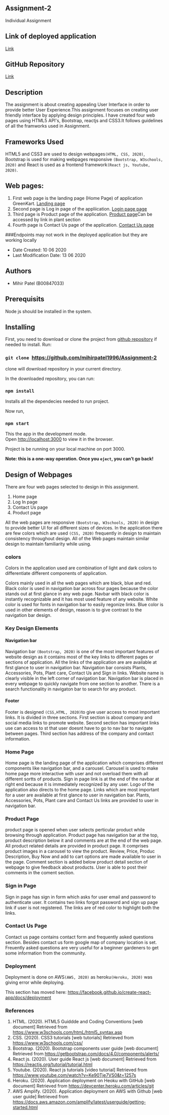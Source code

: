 ## Assignment-2
Individual Assignment
## Link of deployed application
[Link](https://master.d26tebmvx4ent4.amplifyapp.com/)

## GitHub Repository
[Link](http://github.com/mihirpatel1996/Assignment-2)

 ## Description
The assignment is about creating appealing User Interface in order to provide better User Experience.This assignment focuses on creating user friendly interface 
by applying design principles. I have created four web pages using HTML5 API's, Bootstrap, reactjs and CSS3.It follows guidelines of all the framworks used in Assignment.


 ## Frameworks Used
HTML5 and CSS3 are used to design webpages`(HTML, CSS, 2020)`, 
Bootstrap is used for making webpages responsive `(Bootstrap, W3schools, 2020)` and
React is used as a frontend framework`(React js, Youtube, 2020)`.

 ## Web pages:
1. First web page is the landing page (Home Page) of application GreenKart. [Landing page](http://localhost:3000)
2. Second page is Log in page of the appliication. [Login page page](http://localhost:3000/login)
3. Third page is Product page of the application. [Product page](http://localhost:3000/product)Can be accessed by link in plant section
4. Fourth page is Contact Us page of the application. [Contact Us page](http://localhost:3000/contact)

###Endpoints may not work in the deployed application but they are working locally


* Date Created: 10 06 2020
* Last Modification Date: 13 06 2020

## Authors
* Mihir Patel (B00847033)


## Prerequisits
Node js should be installed in the system.

## Installing
First, you need to download or clone the project from [github repository](https://github.com/mihirpatel1996/Assignment-2) if needed to install.
Run:
### `git clone `https://github.com/mihirpatel1996/Assignment-2
clone will download repository in your current directory.

In the downloaded repository, you can run:
### `npm install`
Installs all the dependecies needed to run project.

Now run,
### `npm start`

This the app in the development mode.<br />
Open [http://localhost:3000](http://localhost:3000) to view it in the browser.

Project is be running on your local machine on port 3000.<br />

**Note: this is a one-way operation. Once you `eject`, you can’t go back!**

## Design of Webpages
There are four web pages selected to design in this assignment.

1. Home page
2. Log In page
3. Contact Us page
4. Product page

All the web pages are responsive `(Bootstrap, W3schools, 2020)` in design to provide better UI for all different sizes of devices.
In the application there are few colors which are used `(CSS, 2020)` frequently in design to maintain consistency throughout design.
All of the Web pages maintain similar design to maintain familiarity while using.


### colors
Colors in the application used are combination of light and dark colors to differentiate different components of application.

Colors mainly used in all the web pages which are black, blue and red.
Black color is used in navigation bar across four pages because the color stands out at first glance in any web page. Navbar with black color is instantly recognizable and it has most used feature of any website.
White color is used for fonts in navigation bar to easily regonize links.
Blue color is used in other elements of design, reason is to give contrast to the navigation bar design.

### Key Design Elements
#### Navigation bar
Navigation bar `(Bootstrap, 2020)` is one of the most important features of website design as it contains most of the key links to different pages or sections of application.
All the links of the application are are available at first glance to user in navigation bar.
Navigation bar consists Plants, Accessories, Pots, Plant care, Contact Us and Sign in links.
Website name is clearly visible in the left corner of navigation bar.
Navigation bar is placed in every webpage to quickly navigate from one section to another.
There is a search functionality in navigaton bar to search for any product.

#### Footer
Footer is designed `(CSS,HTML, 2020)`to give user access to most important links.
It is divided in three sections.
First section is about company and social media links to promote website.
Second section has important links use can access to st that user doesnt have to go to nav bar to navigate between pages.
Third section has address of the company and contact information.

### Home Page
Home page is the landing page of the application which comprises different components like navigation bar, and a carousel.
Carousel is used to make home page more interactive with user and not overload them with all different sortts of products.
Sign in page link is at the end of the navbar at right end because it is immediately recognized by any user.
Logo of the application also directs to the home page.
Links which are most important for a user are available at first glance to user in navigation bar.
Plants, Accessories, Pots, Plant care and Contact Us links are provided to user in navigation bar.

### Product Page
product page is opened when user selects perticular product while browsing through application.
Product page has navigation bar at the top, product description below it and comments are at the end of the web page.
All product related details are provided in product page.
It comprises product images in a carousel to view the product.
Review, Price, Produc Description, Buy Now and add to cart options are made available to user in the page.
Comment section is added below product detail section of webpage to give feedback about products.
User is able to post their comments in the coment section.

### Sign in Page
Sign in page has sign in form which asks for user email and password to authenticate user.
It contains two links forgot password and sign up page link if user is not registered.
The links are of red color to highlight both the links.

### Contact Us Page
Contact us page contains contact form and frequently asked questions section.
Besides contact us form google map of company location is set.
Freuently asked questions are very useful for a beginner gardeners to get some information from the community.


### Deployment

Deployment is done on AWS`(AWS, 2020)` as heroku`(Heroku, 2020)` was giving error while deploying.

This section has moved here: https://facebook.github.io/create-react-app/docs/deployment

### References
1. HTML. (2020). HTML5 Guiddde and Coding Conventions [web document] Retrieved from https://www.w3schools.com/htmL/html5_syntax.asp
2. CSS. (2020). CSS3 tutorials [web tutorials] Retrieved from https://www.w3schools.com/css/
3. Bootstrap. (2020). Bootstrap components user guide  [web document] Retrieved from https://getbootstrap.com/docs/4.0/components/alerts/
4. React js. (2020). User guide React js [web document] Retrieved from https://reactjs.org/tutorial/tutorial.html
5. Youtube. (2020). React js tutorials [video tutorial] Retrieved from https://www.youtube.com/watch?v=Ke90Tje7VS0&t=1257s
6. Heroku. (2020). Application deployment on Heoku with GitHub [web document] Retrieved from https://devcenter.heroku.com/articles/git
7. AWS Amplify. (2020). Application deployment on AWS with Github [web user guide] Retrieved from https://docs.aws.amazon.com/amplify/latest/userguide/getting-started.html





